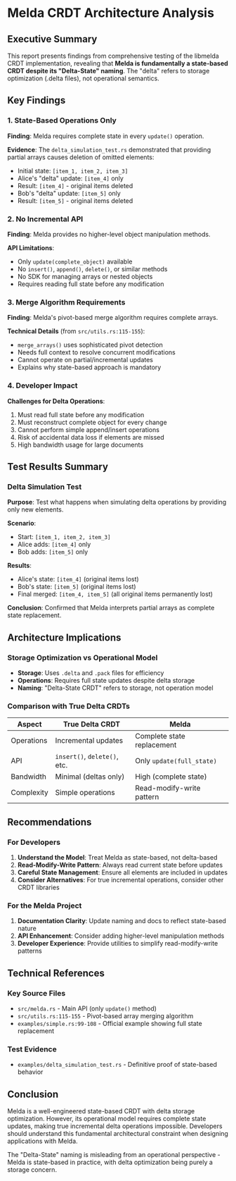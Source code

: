 # Melda CRDT Architecture Analysis

## Executive Summary

This report presents findings from comprehensive testing of the libmelda CRDT implementation, revealing that **Melda is fundamentally a state-based CRDT despite its "Delta-State" naming**. The "delta" refers to storage optimization (.delta files), not operational semantics.

## Key Findings

### 1. State-Based Operations Only

**Finding**: Melda requires complete state in every `update()` operation.

**Evidence**: The `delta_simulation_test.rs` demonstrated that providing partial arrays causes deletion of omitted elements:
- Initial state: `[item_1, item_2, item_3]`
- Alice's "delta" update: `[item_4]` only
- Result: `[item_4]` - original items deleted
- Bob's "delta" update: `[item_5]` only  
- Result: `[item_5]` - original items deleted

### 2. No Incremental API

**Finding**: Melda provides no higher-level object manipulation methods.

**API Limitations**:
- Only `update(complete_object)` available
- No `insert()`, `append()`, `delete()`, or similar methods
- No SDK for managing arrays or nested objects
- Requires reading full state before any modification

### 3. Merge Algorithm Requirements

**Finding**: Melda's pivot-based merge algorithm requires complete arrays.

**Technical Details** (from `src/utils.rs:115-155`):
- `merge_arrays()` uses sophisticated pivot detection
- Needs full context to resolve concurrent modifications
- Cannot operate on partial/incremental updates
- Explains why state-based approach is mandatory

### 4. Developer Impact

**Challenges for Delta Operations**:
1. Must read full state before any modification
2. Must reconstruct complete object for every change  
3. Cannot perform simple append/insert operations
4. Risk of accidental data loss if elements are missed
5. High bandwidth usage for large documents

## Test Results Summary

### Delta Simulation Test

**Purpose**: Test what happens when simulating delta operations by providing only new elements.

**Scenario**:
- Start: `[item_1, item_2, item_3]`
- Alice adds: `[item_4]` only
- Bob adds: `[item_5]` only

**Results**:
- Alice's state: `[item_4]` (original items lost)
- Bob's state: `[item_5]` (original items lost)
- Final merged: `[item_4, item_5]` (all original items permanently lost)

**Conclusion**: Confirmed that Melda interprets partial arrays as complete state replacement.

## Architecture Implications

### Storage Optimization vs Operational Model

- **Storage**: Uses `.delta` and `.pack` files for efficiency
- **Operations**: Requires full state updates despite delta storage
- **Naming**: "Delta-State CRDT" refers to storage, not operation model

### Comparison with True Delta CRDTs

| Aspect | True Delta CRDT | Melda |
|--------|----------------|-------|
| Operations | Incremental updates | Complete state replacement |
| API | `insert()`, `delete()`, etc. | Only `update(full_state)` |
| Bandwidth | Minimal (deltas only) | High (complete state) |
| Complexity | Simple operations | Read-modify-write pattern |

## Recommendations

### For Developers

1. **Understand the Model**: Treat Melda as state-based, not delta-based
2. **Read-Modify-Write Pattern**: Always read current state before updates
3. **Careful State Management**: Ensure all elements are included in updates
4. **Consider Alternatives**: For true incremental operations, consider other CRDT libraries

### For the Melda Project

1. **Documentation Clarity**: Update naming and docs to reflect state-based nature
2. **API Enhancement**: Consider adding higher-level manipulation methods
3. **Developer Experience**: Provide utilities to simplify read-modify-write patterns

## Technical References

### Key Source Files
- `src/melda.rs` - Main API (only `update()` method)
- `src/utils.rs:115-155` - Pivot-based array merging algorithm
- `examples/simple.rs:99-108` - Official example showing full state replacement

### Test Evidence
- `examples/delta_simulation_test.rs` - Definitive proof of state-based behavior

## Conclusion

Melda is a well-engineered state-based CRDT with delta storage optimization. However, its operational model requires complete state updates, making true incremental delta operations impossible. Developers should understand this fundamental architectural constraint when designing applications with Melda.

The "Delta-State" naming is misleading from an operational perspective - Melda is state-based in practice, with delta optimization being purely a storage concern.
